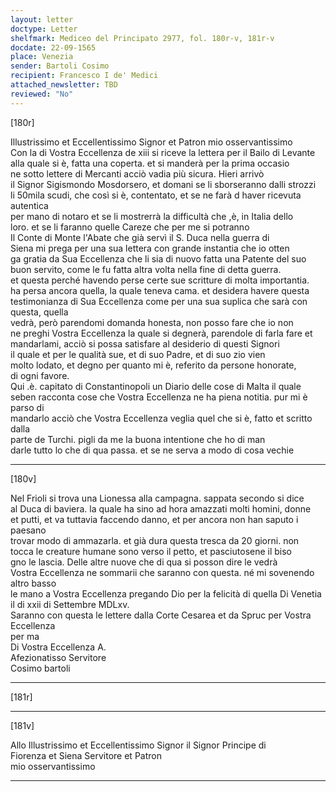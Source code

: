 ```yaml
---
layout: letter
doctype: Letter
shelfmark: Mediceo del Principato 2977, fol. 180r-v, 181r-v
docdate: 22-09-1565
place: Venezia
sender: Bartoli Cosimo
recipient: Francesco I de' Medici
attached_newsletter: TBD
reviewed: "No"
---
```


[180r]  
  
  
Illustrissimo et Eccellentissimo Signor et Patron mio osservantissimo  
Con la di Vostra Eccellenza de xiii si riceve la lettera per il Bailo di Levante  
alla quale si è, fatta una coperta. et si manderà per la prima occasio  
ne sotto lettere di Mercanti acciò vadia più sicura. Hieri arrivò  
il Signor Sigismondo Mosdorsero, et domani se li sborseranno dalli strozzi  
li 50mila scudi, che così si è, contentato, et se ne farà d haver ricevuta autentica  
per mano di notaro et se li mostrerrà la difficultà che ,è, in Italia dello  
loro. et se li faranno quelle Careze che per me si potranno  
Il Conte di Monte l'Abate che già servì il S. Duca nella guerra di  
Siena mi prega per una sua lettera con grande instantia che io otten  
ga gratia da Sua Eccellenza che li sia di nuovo fatta una Patente del suo  
buon servito, come le fu fatta altra volta nella fine di detta guerra.  
et questa perché havendo perse certe sue scritture di molta importantia.  
ha persa ancora quella, la quale teneva cama. et desidera havere questa  
testimonianza di Sua Eccellenza come per una sua suplica che sarà con questa, quella  
vedrà, però parendomi domanda honesta, non posso fare che io non  
ne preghi Vostra Eccellenza la quale si degnerà, parendole di farla fare et  
mandarlami, acciò si possa satisfare al desiderio di questi Signori  
il quale et per le qualità sue, et di suo Padre, et di suo zio vien  
molto lodato, et degno per quanto mi è, referito da persone honorate,  
di ogni favore.  
Qui .è. capitato di Constantinopoli un Diario delle cose di Malta il quale  
seben racconta cose che Vostra Eccellenza ne ha piena notitia. pur mi è parso di  
mandarlo acciò che Vostra Eccellenza veglia quel che si è, fatto et scritto dalla  
parte de Turchi. pigli da me la buona intentione che ho di man  
darle tutto lo che di qua passa. et se ne serva a modo di cosa vechie  
  
---  

[180v]  
  
  
Nel Frioli si trova una Lionessa alla campagna. sappata secondo si dice  
al Duca di baviera. la quale ha sino ad hora amazzati molti homini, donne  
et putti, et va tuttavia faccendo danno, et per ancora non han saputo i paesano  
trovar modo di ammazarla. et già dura questa tresca da 20 giorni. non  
tocca le creature humane sono verso il petto, et pasciutosene il biso  
gno le lascia. Delle altre nuove che di qua si posson dire le vedrà  
Vostra Eccellenza ne sommarii che saranno con questa. né mi sovenendo altro basso  
le mano a Vostra Eccellenza pregando Dio per la felicità di quella Di Venetia  
il di xxii di Settembre MDLxv.  
Saranno con questa le lettere dalla Corte Cesarea et da Spruc per Vostra Eccellenza  
per ma  
Di Vostra Eccellenza A.  
Afezionatisso Servitore  
Cosimo bartoli  
  
---  

[181r]  
  
  
  
---  

[181v]  
  
  
Allo Illustrissimo et Eccellentissimo Signor il Signor Principe di  
Fiorenza et Siena Servitore et Patron  
mio osservantissimo  
  
---  

